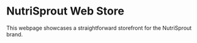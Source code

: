 # NutriSprout Web Store

This webpage showcases a straightforward storefront for the NutriSprout brand.